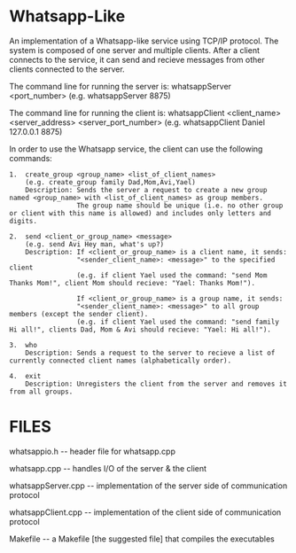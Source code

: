 # Whatsapp-Like
An implementation of a Whatsapp-like service using TCP/IP protocol.
The system is composed of one server and multiple clients.
After a client connects to the service, it can send and recieve messages from other clients connected to the server.

The command line for running the server is:     whatsappServer <port_number>
                                                (e.g.  whatsappServer 8875)

The command line for running the client is:     whatsappClient <client_name> <server_address> <server_port_number> 
                                                (e.g.  whatsappClient Daniel 127.0.0.1 8875)
                                                
In order to use the Whatsapp service, the client can use the following commands:

    1.  create_group <group_name> <list_of_client_names>
        (e.g. create_group family Dad,Mom,Avi,Yael)
        Description: Sends the server a request to create a new group named <group_name> with <list_of_client_names> as group members.
                     The group name should be unique (i.e. no other group or client with this name is allowed) and includes only letters and digits.
                     
    2.  send <client_or_group_name> <message>
        (e.g. send Avi Hey man, what's up?)
        Description: If <client_or_group_name> is a client name, it sends:
                     "<sender_client_name>: <message>" to the specified client
                     (e.g. if client Yael used the command: "send Mom Thanks Mom!", client Mom should recieve: "Yael: Thanks Mom!").
                     
                     If <client_or_group_name> is a group name, it sends:
                     "<sender_client_name>: <message>" to all group members (except the sender client).
                     (e.g. if client Yael used the command: "send family Hi all!", clients Dad, Mom & Avi should recieve: "Yael: Hi all!").

    3.  who
        Description: Sends a request to the server to recieve a list of currently connected client names (alphabetically order).

    4.  exit
        Description: Unregisters the client from the server and removes it from all groups.


# FILES

whatsappio.h -- header file for whatsapp.cpp

whatsapp.cpp -- handles I/O of the server & the client

whatsappServer.cpp -- implementation of the server side of communication protocol

whatsappClient.cpp -- implementation of the client side of communication protocol

Makefile -- a Makefile [the suggested file] that compiles the executables

